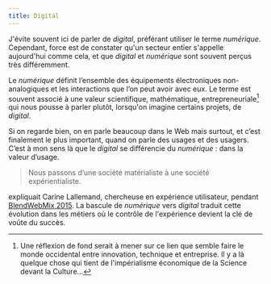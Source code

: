 ```yaml
---
title: Digital
---
```


J'évite souvent ici de parler de <em>digital</em>, préférant utiliser le terme
<em>numérique</em>. Cependant, force est de constater qu'un secteur entier
s'appelle aujourd'hui comme cela, et que <em>digital</em> et <em>numérique</em>
sont souvent perçus très différemment.

Le <em>numérique</em> définit l’ensemble des équipements électroniques
non-analogiques et les interactions que l’on peut avoir avec eux. Le terme est
souvent associé à une valeur scientifique, mathématique, entrepreneuriale[^1]
qui nous pousse à parler plutôt, lorsqu'on imagine certains projets, de
<em>digital</em>.

[^1]:

    Une réflexion de fond serait à mener sur ce lien que semble faire le monde
    occidental entre innovation, technique et entreprise. Il y a là quelque
    chose qui tient de l'impérialisme économique de la Science devant la
    Culture…

Si on regarde bien, on en parle beaucoup dans le Web mais surtout, et c’est
finalement le plus important, quand on parle des usages et des usagers. C’est à
mon sens là que le <em>digital</em> se différencie du <em>numérique</em> : dans
la valeur d’usage.

> Nous passons d’une société matérialiste à une société expérientialiste.

expliquait Carine Lallemand, chercheuse en expérience utilisateur, pendant
[BlendWebMix 2015](https://fr.slideshare.net/Carine_Lallemand/blendwebmix-2015-ux-design-et-si-la-cl-du-succs-se-trouvait-dans-les-thories-sur-lux).
La bascule de <em>numérique</em> vers <em>digital</em> traduit cette évolution
dans les métiers où le contrôle de l'expérience devient la clé de voûte du
succès.
